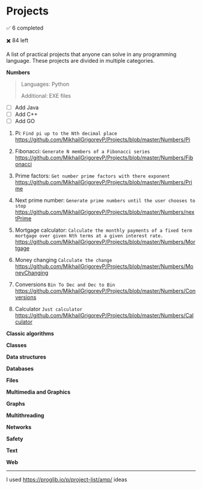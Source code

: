 # Projects

:white_check_mark: 6 completed

:heavy_multiplication_x: 84 left

A list of practical projects that anyone can solve in any programming language. These projects are divided in multiple categories.

**Numbers**

> Languages: Python
>
> Additional: EXE files

- [ ] Add Java
- [ ] Add C++
- [ ] Add GO

1. Pi: `Find pi up to the Nth decimal place`
https://github.com/MikhailGrigorevP/Projects/blob/master/Numbers/Pi

2. Fibonacci: `Generate N members of a Fibonacci series`
https://github.com/MikhailGrigorevP/Projects/blob/master/Numbers/Fibonacci

3. Prime factors: `Get number prime factors with there exponent`
https://github.com/MikhailGrigorevP/Projects/blob/master/Numbers/Prime

4. Next prime number: `Generate prime numbers until the user chooses to stop`
https://github.com/MikhailGrigorevP/Projects/blob/master/Numbers/nextPrime

5. Mortgage calculator: `Calculate the monthly payments of a fixed term mortgage over given Nth terms at a given interest rate.`
https://github.com/MikhailGrigorevP/Projects/blob/master/Numbers/Mortgage

6. Money changing
`Calculate the change`
https://github.com/MikhailGrigorevP/Projects/blob/master/Numbers/MoneyChanging

7. Conversions
`Bin To Dec and Dec to Bin`
https://github.com/MikhailGrigorevP/Projects/blob/master/Numbers/Conversions

8. Calculator
`Just calculator`
https://github.com/MikhailGrigorevP/Projects/blob/master/Numbers/Calculator

**Classic algorithms**

**Classes**

**Data structures**

**Databases**

**Files**

**Multimedia and Graphics**

**Graphs**

**Multithreading**

**Networks**

**Safety**

**Text**

**Web**

---

I used https://proglib.io/p/project-list/amp/ ideas

